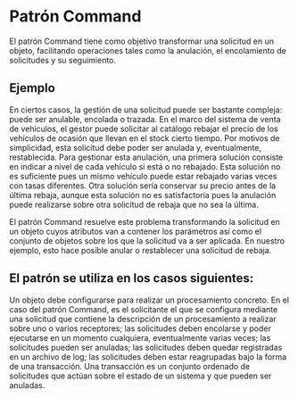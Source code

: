 # Patrón Command #
El patrón Command tiene como objetivo transformar una solicitud en un objeto, facilitando operaciones tales como la anulación, el encolamiento de solicitudes y su seguimiento.

## Ejemplo ##

En ciertos casos, la gestión de una solicitud puede ser bastante compleja: puede ser anulable, encolada o trazada. En el marco del sistema de venta de vehículos, el gestor puede solicitar al catálogo rebajar el precio de los vehículos de ocasión que llevan en el stock cierto tiempo. Por motivos de simplicidad, esta solicitud debe poder ser anulada y, eventualmente, restablecida. Para gestionar esta anulación, una primera solución consiste en indicar a nivel de cada vehículo si está o no rebajado. Esta solución no es suficiente pues un mismo vehículo puede estar rebajado varias veces con tasas diferentes. Otra solución sería conservar su precio antes de la última rebaja, aunque esta solución no es satisfactoria pues la anulación puede realizarse sobre otra solicitud de rebaja que no sea la última.

El patrón Command resuelve este problema transformando la solicitud en un objeto cuyos atributos van a contener los parámetros así como el conjunto de objetos sobre los que la solicitud va a ser aplicada. En nuestro ejemplo, esto hace posible anular o restablecer una solicitud de rebaja.


## El patrón se utiliza en los casos siguientes: ##

Un objeto debe configurarse para realizar un procesamiento concreto. En el caso del patrón Command, es el solicitante el que se configura mediante una solicitud que contiene la descripción de un procesamiento a realizar sobre uno o varios receptores;
las solicitudes deben encolarse y poder ejecutarse en un momento cualquiera, eventualmente varias veces;
las solicitudes pueden ser anuladas;
las solicitudes deben quedar registradas en un archivo de log;
las solicitudes deben estar reagrupadas bajo la forma de una transacción. Una transacción es un conjunto ordenado de solicitudes que actúan sobre el estado de un sistema y que pueden ser anuladas.
